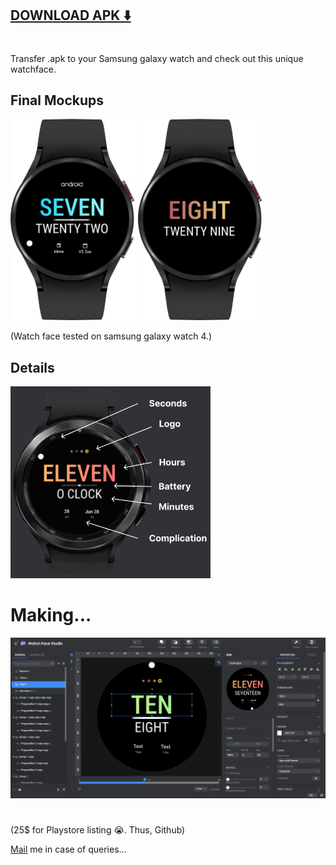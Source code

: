## [DOWNLOAD APK ⬇️](https://github.com/pratikkarbhal/WearOS_Minimal/raw/main/com.pratikkarbhal.watchface.apk)
#
Transfer .apk to your Samsung galaxy watch and check out this unique watchface. 

## Final Mockups 
<img src="mockup2.png" width="200" />   <img src="AODmockup.png" width="200" />

(Watch face tested on samsung galaxy watch 4.)


## Details

<img src="mockup1.gif" width="320" /> 



# Making...
![Watch Face Studio](WFStudio.png)

#
#
(25$ for Playstore listing 😭. Thus, Github)

<a href="mailto:pratikkarbhal@gmail.com">Mail</a> me in case of queries...
